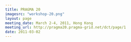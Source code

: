 ```yaml
---
title: PRAGMA 20 
imagesrc: "workshop-20.png"
layout: page
meeting_date: March 2-4, 2011, Hong Kong
meeting_url: http://pragma20.pragma-grid.net/dct/page/1
date: 2011-03-02
---
```


